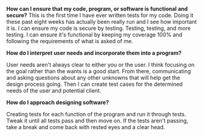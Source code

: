 **How can I ensure that my code, program, or software is functional and secure?**
This is the first time I have ever written tests for my code. Doing it these past eight weeks has actually been really run and I see how important it is. I can ensure my code is secure by testing. Testing, testing, and more testing. I can ensure it's functional by keeping my coverage 100% and following the requirements of what is asked of me.


**How do I interpret user needs and incorporate them into a program?**

User needs aren't always clear to either you or the user. I think focusing on the goal rather than the wants is a good start. From there, communicating and asking questions about any other unknowns that will help get the design process going. Then I can create test cases for the determined needs of the user and potential client. 


**How do I approach designing software?**

Creating tests for each function of the program and run it through tests. Tweak it until all tests pass and then move on. If the tests aren't passing, take a break and come back with rested eyes and a clear head.
